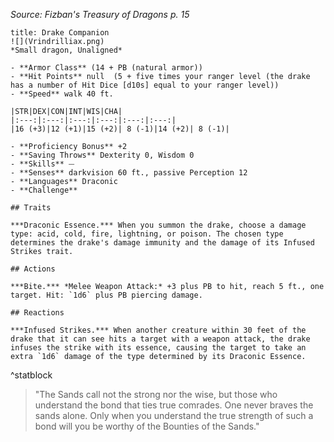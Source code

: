 *Source: Fizban's Treasury of Dragons p. 15* 
```ad-statblock
title: Drake Companion
![](Vrindrilliax.png)
*Small dragon, Unaligned*

- **Armor Class** (14 + PB (natural armor))
- **Hit Points** null  (5 + five times your ranger level (the drake has a number of Hit Dice [d10s] equal to your ranger level))
- **Speed** walk 40 ft.

|STR|DEX|CON|INT|WIS|CHA|
|:---:|:---:|:---:|:---:|:---:|:---:|
|16 (+3)|12 (+1)|15 (+2)| 8 (-1)|14 (+2)| 8 (-1)|

- **Proficiency Bonus** +2
- **Saving Throws** Dexterity 0, Wisdom 0
- **Skills** ⏤
- **Senses** darkvision 60 ft., passive Perception 12
- **Languages** Draconic
- **Challenge** 

## Traits

***Draconic Essence.*** When you summon the drake, choose a damage type: acid, cold, fire, lightning, or poison. The chosen type determines the drake's damage immunity and the damage of its Infused Strikes trait.

## Actions

***Bite.*** *Melee Weapon Attack:* +3 plus PB to hit, reach 5 ft., one target. Hit: `1d6` plus PB piercing damage.

## Reactions

***Infused Strikes.*** When another creature within 30 feet of the drake that it can see hits a target with a weapon attack, the drake infuses the strike with its essence, causing the target to take an extra `1d6` damage of the type determined by its Draconic Essence.
```
^statblock

> "The Sands call not the strong nor the wise, but those who understand the bond that ties true comrades. One never braves the sands alone. Only when you understand the true strength of such a bond will you be worthy of the Bounties of the Sands."


